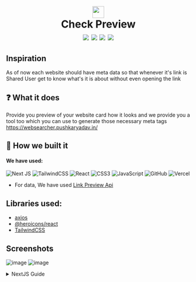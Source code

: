 <h1 align="center">
 <img src="https://checkpreview.vercel.app/logo.png" width="32px"/> <br/>Check Preview<br/>
 <img src="https://img.shields.io/github/package-json/v/pushkarydv/Check-Preview?color=g&label=CheckPreview&style=flat-squar">
 <img src="https://img.shields.io/npm/v/npm?style=flat-squar">
 <img src="https://img.shields.io/website?url=https%3A%2F%2Fcheckpreview.vercel.app&style=flat-squar">
 <img src="https://img.shields.io/github/languages/code-size/pushkarydv/Check-Preview?logo=github&style=flat-square">
</h1>

## Inspiration
As of now each website should have meta data so that whenever it's link is Shared User get to know what's it is about without even opening the link

## ❓ What it does
Provide you preview of your website card how it looks and we provide you a tool too which you can use to generate those necessary meta tags https://websearcher.pushkaryadav.in/

## 🔨 How we built it
#### We have used:  
![Next JS](https://img.shields.io/badge/Next-black?style=for-the-badge&logo=next.js&logoColor=white)
![TailwindCSS](https://img.shields.io/badge/tailwindcss-%2338B2AC.svg?style=for-the-badge&logo=tailwind-css&logoColor=white)
![React](https://img.shields.io/badge/react-%2320232a.svg?style=for-the-badge&logo=react&logoColor=%2361DAFB)
![CSS3](https://img.shields.io/badge/css3-%231572B6.svg?style=for-the-badge&logo=css3&logoColor=white)
![JavaScript](https://img.shields.io/badge/javascript-%23323330.svg?style=for-the-badge&logo=javascript&logoColor=%23F7DF1E)
![GitHub](https://img.shields.io/badge/github-%23121011.svg?style=for-the-badge&logo=github&logoColor=white)
![Vercel](https://img.shields.io/badge/vercel-%23000000.svg?style=for-the-badge&logo=vercel&logoColor=white)

- For data, We have used [Link Preview Api](https://www.linkpreview.net/)  

## Libraries used:
- [axios](https://www.npmjs.com/package/axios)
- [@heroicons/react](https://heroicons.com/)
- [TailwindCSS](https://tailwindcss.com/)

## Screenshots
![image](https://user-images.githubusercontent.com/96358784/183280538-cdac8f65-125e-4557-9db1-99e53d695299.png)
![image](https://user-images.githubusercontent.com/96358784/183280558-5912e359-8fd8-4f15-bf35-539bc44de7c5.png)


<details> <summary>NextJS Guide </summary>
This is a [Next.js](https://nextjs.org/) project bootstrapped with [`create-next-app`](https://github.com/vercel/next.js/tree/canary/packages/create-next-app).

## Getting Started

First, run the development server:

```bash
npm run dev
# or
yarn dev
```

Open [http://localhost:3000](http://localhost:3000) with your browser to see the result.

You can start editing the page by modifying `pages/index.js`. The page auto-updates as you edit the file.

[API routes](https://nextjs.org/docs/api-routes/introduction) can be accessed on [http://localhost:3000/api/hello](http://localhost:3000/api/hello). This endpoint can be edited in `pages/api/hello.js`.

The `pages/api` directory is mapped to `/api/*`. Files in this directory are treated as [API routes](https://nextjs.org/docs/api-routes/introduction) instead of React pages.

## Learn More

To learn more about Next.js, take a look at the following resources:

- [Next.js Documentation](https://nextjs.org/docs) - learn about Next.js features and API.
- [Learn Next.js](https://nextjs.org/learn) - an interactive Next.js tutorial.

You can check out [the Next.js GitHub repository](https://github.com/vercel/next.js/) - your feedback and contributions are welcome!

## Deploy on Vercel

The easiest way to deploy your Next.js app is to use the [Vercel Platform](https://vercel.com/new?utm_medium=default-template&filter=next.js&utm_source=create-next-app&utm_campaign=create-next-app-readme) from the creators of Next.js.

Check out our [Next.js deployment documentation](https://nextjs.org/docs/deployment) for more details.

</details>
